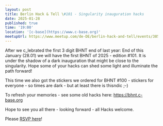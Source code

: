```yaml
---
layout: post
title: Berlin Hack & Tell \#101 - Singularity inauguration hacks
date: 2025-01-28
published: true
time: '19:00'
location: '[c-base](https://www.c-base.org)'
meetupUrl: https://www.meetup.com/de-DE/berlin-hack-and-tell/events/305740994
---
```


After we c_lebrated the first 3 digit BHNT end of last year: End of this January (28.01) we will have the first BHNT of 2025 - edition #101. It is under the shadow of a dark inauguration that might be close to the singularity. Hope some of your hacks can shed some light and illuminate the path forward!

This time we also got the stickers we ordered for BHNT #100 - stickers for everyone - so times are dark - but at least there is thisndic ;-)

To refresh your memories - see some old hacks here:
https://bhnt.c-base.org

Hope to see you all there - looking forward - all Hacks welcome.

Please [RSVP here](https://www.meetup.com/de-DE/berlin-hack-and-tell/events/305740994)!


